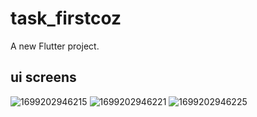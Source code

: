 # task_firstcoz

A new Flutter project.

## ui screens


![1699202946215](https://github.com/pavan6476252/task_firstcoz/assets/63488643/9c0f3364-6dcd-425d-bbdb-0a22593ca036)
![1699202946221](https://github.com/pavan6476252/task_firstcoz/assets/63488643/978e0d9c-63c8-4028-a96a-afce018b700a)
![1699202946225](https://github.com/pavan6476252/task_firstcoz/assets/63488643/b44fea80-5a19-42c0-af91-604a8f40a067)
